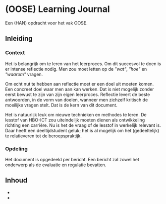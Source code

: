 # (OOSE) Learning Journal
Een (HAN) opdracht voor het vak OOSE.

## Inleiding
### Context
Het is belangrijk om te leren van het leerproces. Om dit succesvol te doen is er intense reflectie nodig. Men zou moet 
letten op de _"wat"_, _"hoe"_ en _"waarom"_ vragen.

Om echt nut te hebben aan reflectie moet er een doel uit moeten komen. Een concreet doel waar men aan kan werken. Dat
is niet mogelijk zonder eerst bewust te zijn van zijn eigen leerproces. Reflectie levert de beste antwoorden, in de vorm
van doelen, wanneer men zichzelf kritisch de moeilijke vragen stelt. Dat is de kern van dit document.

Het is natuurlijk leuk om nieuwe technieken en methodes te leren. De lesstof van HBO-ICT zou uiteindelijk moeten dienen 
als ontwikkeling richting een carrière. Nu is het de vraag of de lesstof in werkelijk relevant is. Daar heeft een
deeltijdstudent geluk; het is al mogelijk om het (gedeeltelijk) te relatieveren tot de beroepspraktijk. 

### Opdeling
Het document is opgedeeld per bericht. Een bericht zal zowel het onderwerp als de evaluatie en regulatie bevatten.

## Inhoud
- [](berichten/test-driven-development.md)
- [](berichten/design-patterns.md)



































